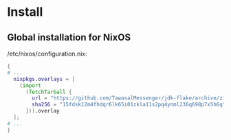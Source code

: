 # Install

## Global installation for NixOS

/etc/nixos/configuration.nix:

```nix
{
# ...
  nixpkgs.overlays = [
    (import
      (fetchTarball {
        url = "https://github.com/TawasalMessenger/jdk-flake/archive/zing-jdk15.0.1-fp.dev-3370.tar.gz";
        sha256 = "15fdsk12m4fhdqr6lk65i01zkla11s2pq4ynml236q698p7x5h6q";
      })).overlay
  ];
# ...
}
```
